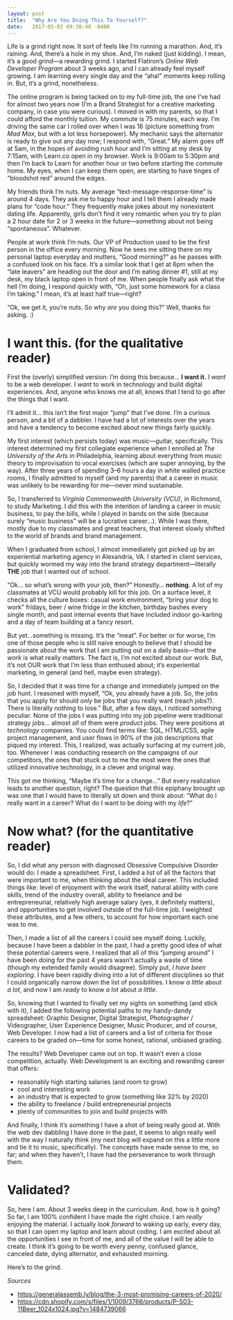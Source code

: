 ```yaml
---
layout: post
title:  "Why Are You Doing This To Yourself?"
date:   2017-05-02 09:30:48 -0400
---
```



Life is a grind right now. It sort of feels like I’m running a marathon. And, it’s raining. And, there’s a hole in my shoe. And, I’m naked (just kidding). I mean, it’s a good grind—a rewarding grind. I started Flatiron’s *Online Web Developer Program* about 3 weeks ago, and I can already feel myself growing. I am learning every single day and the “aha!” moments keep rolling in. But, it’s a grind, nonetheless.

The online program is being tacked on to my full-time job, the one I’ve had for almost two years now (I’m a Brand Strategist for a creative marketing company, in case you were curious). I moved in with my parents, so that I could afford the monthly tuition. My commute is 75 minutes, each way. I’m driving the same car I rolled over when I was 16 (picture something from *Mad Max*, but with a lot less horsepower). My mechanic says the alternator is ready to give out any day now; I respond with, “Great.” My alarm goes off at 5am, in the hopes of avoiding rush hour and I’m sitting at my desk by 7:15am, with Learn.co open in my browser. Work is 9:00am to 5:30pm and then I’m back to Learn for another hour or two before starting the commute home. My eyes, when I can keep them open, are starting to have tinges of “bloodshot red” around the edges.

My friends think I’m nuts. My average “text-message-response-time” is around 4 days. They ask me to happy hour and I tell them I already made plans for “code hour.” They frequently make jokes about my nonexistent dating life. Apparently, girls don’t find it very romantic when you try to plan a 2 hour date for 2 or 3 weeks in the future—something about not being “spontaneous”. Whatever.

People at work think I’m nuts. Our VP of Production used to be the first person in the office every morning. Now he sees me sitting there on my personal laptop everyday and mutters, “Good morning?” as he passes with a confused look on his face. It’s a similar look that I get at 6pm when the “late leavers” are heading out the door and I’m eating dinner #1, still at my desk, my black laptop open in front of me. When people finally ask what the hell I’m doing, I respond quickly with, “Oh, just some homework for a class I’m taking.” I mean, it’s at least half true—right?

“Ok, we get it, you’re nuts. So why *are* you doing this?” Well, thanks for asking. :)

# I want this. (for the qualitative reader)

First the (overly) simplified version: I’m doing this because… **I want it.** I *want* to be a web developer. I *want* to work in technology and build digital experiences. And, anyone who knows me at all, knows that I tend to go after the things that I want.

I’ll admit it… this isn’t the first major “jump” that I’ve done. I’m a curious person, and a bit of a dabbler. I have had a lot of interests over the years and have a tendency to become excited about new things fairly quickly. 

My first interest (which persists today) was music—guitar, specifically. This interest determined my first collegiate experience when I enrolled at *The University of the Arts* in Philadelphia, learning about everything from music theory to improvisation to vocal exercises (which are super annoying, by the way). After three years of spending 3–6 hours a day in white walled practice rooms, I finally admitted to myself (and my parents) that a career in music was unlikely to be rewarding for me—never mind sustainable. 

So, I transferred to *Virginia Commonwealth University (VCU)*, in Richmond, to study Marketing. I did this with the intention of landing a career in music business, to pay the bills, while I played in bands on the side (because surely “music business” will be a lucrative career...). While I was there, mostly due to my classmates and great teachers, that interest slowly shifted to the world of brands and brand management. 

When I graduated from school, I almost immediately got picked up by an experiential marketing agency in Alexandria, VA. I started in client services, but quickly wormed my way into the brand strategy department—literally **THE** job that I wanted out of school.

“Ok… so what’s wrong with your job, then?” Honestly… **nothing**. A lot of my classmates at VCU would probably kill for this job. On a surface level, it checks all the culture boxes: casual work environment, “bring your dog to work” fridays,  beer / wine fridge in the kitchen, birthday bashes every single month, and past internal events that have included indoor go-karting and a day of team building at a fancy resort.

But yet…something is missing. It’s the “meat”. For better or for worse, I’m one of those people who is still naive enough to believe that I should be passionate about the work that I am putting out on a daily basis—that the *work* is what really matters. The fact is, I’m not excited about our work. But, it’s not OUR work that I’m less than enthused about; it’s experiential marketing, in general (and hell, maybe even strategy).

So, I decided that it was time for a change and immediately jumped on the job hunt. I reasoned with myself, “Ok, you already have a job. So, the jobs that you apply for should *only* be jobs that you really want (reach jobs?). There is literally nothing to lose.” But, after a few days, I noticed something peculiar. None of the jobs I was putting into my job pipeline were traditional strategy jobs… almost *all* of them were *product* jobs. They were positions at *technology* companies. You could find terms like: SQL, HTML/CSS, agile project management, and user flows in 90% of the job descriptions that piqued my interest. This, I realized, was actually surfacing at my current job, too. Whenever I was conducting research on the campaigns of our competitors, the ones that stuck out to me the most were the ones that utilized innovative technology, in a clever and original way.

This got me thinking, “Maybe it’s time for a change…” But every realization leads to another question, right? The question that this epiphany brought up was one that I would have to literally sit down and think about: “What do I really want in a career? What do I want to be doing with my *life*?”

# Now what? (for the quantitative reader)

So, I did what any person with diagnosed Obsessive Compulsive Disorder would do: I made a spreadsheet. First, I added a list of all the factors that were important to me, when thinking about the ideal career. This included things like: level of enjoyment with the work itself, natural ability with core skills, trend of the industry overall, ability to freelance and be entrepreneurial, relatively high average salary (yes, it definitely matters), and opportunities to get involved outside of the full-time job. I weighted these attributes, and a few others, to account for how important each one was to me. 

Then, I made a list of all the careers I could see myself doing. Luckily, because I have been a dabbler in the past, I had a pretty good idea of what these potential careers were. I realized that all of this “jumping around” I have been doing for the past 4 years wasn’t actually a waste of time (though my extended family would disagree). Simply put, *I have been exploring*. I have been rapidly diving into a lot of different disciplines so that I could organically narrow down the list of possibilities. I know *a little* about *a lot*, and now I am *ready* to know *a lot* about *a little*. 

So, knowing that I wanted to finally set my sights on something (and stick with it), I added the following potential paths to my handy-dandy spreadsheet: Graphic Designer, Digital Strategist, Photographer / Videographer, User Experience Designer, Music Producer, and of course, Web Developer. I now had a list of careers and a list of criteria for those careers to be graded on—time for some honest, rational, unbiased grading.

The results? Web Developer came out on top. It wasn’t even a close competition, actually. Web Development is an exciting and rewarding career that offers:
* reasonably high starting salaries (and room to grow) 
* cool and interesting work 
* an industry that is expected to grow (something like 32% by 2020)
* the ability to freelance / build entrepreneurial projects
* plenty of communities to join and build projects with

And finally, I think it’s something I have a shot of being really good at. With the web dev dabbling I have done in the past, it seems to align really well with the way I naturally think (my next blog will expand on this a little more and tie it to music, specifically). The concepts have made sense to me, so far; and when they haven’t, I have had the perseverance to work through them.

# Validated?

So, here I am. About 3 weeks deep in the curriculum. And, how is it going? So far, I am 100% confident I have made the right choice. I am *really* enjoying the material. I actually *look forward* to waking up early, every day, so that I can open my laptop and learn about coding. I am excited about all the opportunities I see in front of me, and all of the value I will be able to create. I think it’s going to be worth every penny, confused glance, canceled date, dying alternator, and exhausted morning.

Here’s to the grind.



*Sources*
* https://generalassemb.ly/blog/the-3-most-promising-careers-of-2020/
* https://cdn.shopify.com/s/files/1/1009/3766/products/P-S03-11Beer_1024x1024.jpg?v=1484739066



